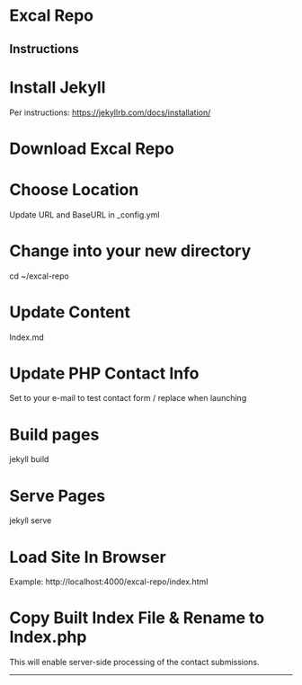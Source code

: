 # Excal Repo

Instructions
------
# Install Jekyll
Per instructions: https://jekyllrb.com/docs/installation/

# Download Excal Repo

# Choose Location
Update URL and BaseURL in _config.yml

# Change into your new directory
cd ~/excal-repo

# Update Content
Index.md

# Update PHP Contact Info
Set to your e-mail to test contact form / replace when launching

# Build pages
jekyll build

# Serve Pages
jekyll serve

# Load Site In Browser
Example: http://localhost:4000/excal-repo/index.html

# Copy Built Index File & Rename to Index.php
This will enable server-side processing of the contact submissions.

------